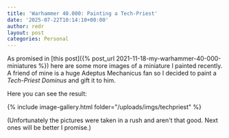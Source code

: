 ```yaml
---
title: 'Warhammer 40.000: Painting a Tech-Priest'
date: '2025-07-22T10:14:10+00:00'
author: redr
layout: post
categories: Personal
---
```

As promised in [this post]({% post_url 2021-11-18-my-warhammer-40-000-miniatures %}) here are some more images of a miniature I painted recently. A friend of mine is a huge Adeptus Mechanicus fan so I decided to paint a *Tech-Priest Dominus* and gift it to him.

Here you can see the result:

{% include image-gallery.html folder="/uploads/imgs/techpriest" %}

(Unfortunately the pictures were taken in a rush and aren't that good. Next ones will be better I promise.)